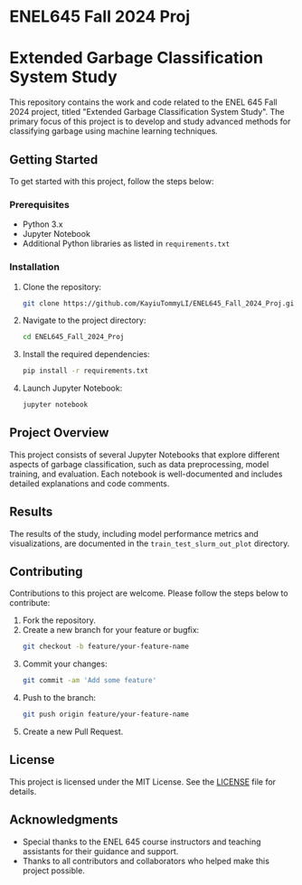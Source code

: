 # ENEL645 Fall 2024 Proj
# Extended Garbage Classification System Study

This repository contains the work and code related to the ENEL 645 Fall 2024 project, titled "Extended Garbage Classification System Study". The primary focus of this project is to develop and study advanced methods for classifying garbage using machine learning techniques.

## Getting Started

To get started with this project, follow the steps below:

### Prerequisites

- Python 3.x
- Jupyter Notebook
- Additional Python libraries as listed in `requirements.txt`

### Installation

1. Clone the repository:
    ```bash
    git clone https://github.com/KayiuTommyLI/ENEL645_Fall_2024_Proj.git
    ```
2. Navigate to the project directory:
    ```bash
    cd ENEL645_Fall_2024_Proj
    ```
3. Install the required dependencies:
    ```bash
    pip install -r requirements.txt
    ```
4. Launch Jupyter Notebook:
    ```bash
    jupyter notebook
    ```

## Project Overview

This project consists of several Jupyter Notebooks that explore different aspects of garbage classification, such as data preprocessing, model training, and evaluation. Each notebook is well-documented and includes detailed explanations and code comments.

## Results

The results of the study, including model performance metrics and visualizations, are documented in the `train_test_slurm_out_plot` directory.

## Contributing

Contributions to this project are welcome. Please follow the steps below to contribute:

1. Fork the repository.
2. Create a new branch for your feature or bugfix:
    ```bash
    git checkout -b feature/your-feature-name
    ```
3. Commit your changes:
    ```bash
    git commit -am 'Add some feature'
    ```
4. Push to the branch:
    ```bash
    git push origin feature/your-feature-name
    ```
5. Create a new Pull Request.

## License

This project is licensed under the MIT License. See the [LICENSE](LICENSE) file for details.

## Acknowledgments

- Special thanks to the ENEL 645 course instructors and teaching assistants for their guidance and support.
- Thanks to all contributors and collaborators who helped make this project possible.
